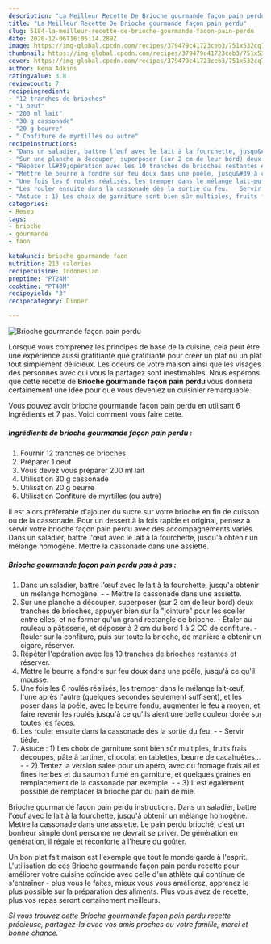 ```yaml
---
description: "La Meilleur Recette De Brioche gourmande façon pain perdu"
title: "La Meilleur Recette De Brioche gourmande façon pain perdu"
slug: 5184-la-meilleur-recette-de-brioche-gourmande-facon-pain-perdu
date: 2020-12-06T16:05:14.289Z
image: https://img-global.cpcdn.com/recipes/379479c41723ceb3/751x532cq70/brioche-gourmande-facon-pain-perdu-photo-principale-de-la-recette.jpg
thumbnail: https://img-global.cpcdn.com/recipes/379479c41723ceb3/751x532cq70/brioche-gourmande-facon-pain-perdu-photo-principale-de-la-recette.jpg
cover: https://img-global.cpcdn.com/recipes/379479c41723ceb3/751x532cq70/brioche-gourmande-facon-pain-perdu-photo-principale-de-la-recette.jpg
author: Rena Adkins
ratingvalue: 3.8
reviewcount: 7
recipeingredient:
- "12 tranches de brioches"
- "1 oeuf"
- "200 ml lait"
- "30 g cassonade"
- "20 g beurre"
- " Confiture de myrtilles ou autre"
recipeinstructions:
- "Dans un saladier, battre l’œuf avec le lait à la fourchette, jusqu&#39;à obtenir un mélange homogène.  Mettre la cassonade dans une assiette."
- "Sur une planche a découper, superposer (sur 2 cm de leur bord) deux tranches de brioches, appuyer bien sur la &#34;jointure&#34; pour les sceller entre elles, et ne former qu&#39;un grand rectangle de brioche.  Étaler au rouleau a pâtisserie, et déposer à 2 cm du bord 1 à 2 CC de confiture.  Rouler sur la confiture, puis sur toute la brioche, de manière à obtenir un cigare, réserver."
- "Répéter l&#39;opération avec les 10 tranches de brioches restantes et réserver."
- "Mettre le beurre a fondre sur feu doux dans une poêle, jusqu&#39;à ce qu&#39;il mousse."
- "Une fois les 6 roulés réalisés, les tremper dans le mélange lait-œuf, l&#39;une après l&#39;autre (quelques secondes seulement suffisent), et les poser dans la poêle, avec le beurre fondu, augmenter le feu à moyen, et faire revenir les roulés jusqu&#39;à ce qu&#39;ils aient une belle couleur dorée sur toutes les faces."
- "Les rouler ensuite dans la cassonade dès la sortie du feu.   Servir tiède."
- "Astuce : 1) Les choix de garniture sont bien sûr multiples, fruits frais découpés, pâte à tartiner, chocolat en tablettes, beurre de cacahuètes...     2) Tentez la version salée pour un apéro, avec du fromage frais ail et fines herbes et du saumon fumé en garniture, et quelques graines en remplacement de la cassonade par exemple.    3) Il est également possible de remplacer la brioche par du pain de mie."
categories:
- Resep
tags:
- brioche
- gourmande
- faon

katakunci: brioche gourmande faon 
nutrition: 213 calories
recipecuisine: Indonesian
preptime: "PT24M"
cooktime: "PT40M"
recipeyield: "3"
recipecategory: Dinner

---
```



![Brioche gourmande façon pain perdu](https://img-global.cpcdn.com/recipes/379479c41723ceb3/751x532cq70/brioche-gourmande-facon-pain-perdu-photo-principale-de-la-recette.jpg)

Lorsque vous comprenez les principes de base de la cuisine, cela peut être une expérience aussi gratifiante que gratifiante pour créer un plat ou un plat tout simplement délicieux. Les odeurs de votre maison ainsi que les visages des personnes avec qui vous la partagez sont inestimables. Nous espérons que cette recette de <strong> Brioche gourmande façon pain perdu </strong> vous donnera certainement une idée pour que vous deveniez un cuisinier remarquable.

<!--inarticleads1-->

Vous pouvez avoir brioche gourmande façon pain perdu en utilisant 6 Ingrédients et 7 pas. Voici comment vous faire cette.

##### Ingrédients de brioche gourmande façon pain perdu :

1. Fournir 12 tranches de brioches
1. Préparer 1 oeuf
1. Vous devez vous préparer 200 ml lait
1. Utilisation 30 g cassonade
1. Utilisation 20 g beurre
1. Utilisation  Confiture de myrtilles (ou autre)


Il est alors préférable d&#39;ajouter du sucre sur votre brioche en fin de cuisson ou de la cassonade. Pour un dessert à la fois rapide et original, pensez à servir votre brioche façon pain perdu avec des accompagnements variés. Dans un saladier, battre l&#39;œuf avec le lait à la fourchette, jusqu&#39;à obtenir un mélange homogène. Mettre la cassonade dans une assiette. 

<!--inarticleads2-->

##### Brioche gourmande façon pain perdu pas à pas :

1. Dans un saladier, battre l’œuf avec le lait à la fourchette, jusqu&#39;à obtenir un mélange homogène. -  - Mettre la cassonade dans une assiette.
1. Sur une planche a découper, superposer (sur 2 cm de leur bord) deux tranches de brioches, appuyer bien sur la &#34;jointure&#34; pour les sceller entre elles, et ne former qu&#39;un grand rectangle de brioche.  - Étaler au rouleau a pâtisserie, et déposer à 2 cm du bord 1 à 2 CC de confiture.  - Rouler sur la confiture, puis sur toute la brioche, de manière à obtenir un cigare, réserver.
1. Répéter l&#39;opération avec les 10 tranches de brioches restantes et réserver.
1. Mettre le beurre a fondre sur feu doux dans une poêle, jusqu&#39;à ce qu&#39;il mousse.
1. Une fois les 6 roulés réalisés, les tremper dans le mélange lait-œuf, l&#39;une après l&#39;autre (quelques secondes seulement suffisent), et les poser dans la poêle, avec le beurre fondu, augmenter le feu à moyen, et faire revenir les roulés jusqu&#39;à ce qu&#39;ils aient une belle couleur dorée sur toutes les faces.
1. Les rouler ensuite dans la cassonade dès la sortie du feu.  -  - Servir tiède.
1. Astuce : 1) Les choix de garniture sont bien sûr multiples, fruits frais découpés, pâte à tartiner, chocolat en tablettes, beurre de cacahuètes...  -   -  2) Tentez la version salée pour un apéro, avec du fromage frais ail et fines herbes et du saumon fumé en garniture, et quelques graines en remplacement de la cassonade par exemple.  -  -  3) Il est également possible de remplacer la brioche par du pain de mie.


Brioche gourmande façon pain perdu instructions. Dans un saladier, battre l&#39;œuf avec le lait à la fourchette, jusqu&#39;à obtenir un mélange homogène. Mettre la cassonade dans une assiette. Le pain perdu brioché, c&#39;est un bonheur simple dont personne ne devrait se priver. De génération en génération, il régale et réconforte à l&#39;heure du goûter. 

<!--inarticleads1-->

<p>
Un bon plat fait maison est l'exemple que tout le monde garde à l'esprit. L'utilisation de ces Brioche gourmande façon pain perdu recette pour améliorer votre cuisine coïncide avec celle d'un athlète qui continue de s'entraîner - plus vous le faites, mieux vous vous améliorez, apprenez le plus possible sur la préparation des aliments. Plus vous avez de recette, plus vos repas seront certainement meilleurs.
</p>

<p>
<i>Si vous trouvez cette Brioche gourmande façon pain perdu recette précieuse, partagez-la avec vos amis proches ou votre famille, merci et bonne chance.</i>
</p>
